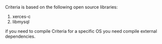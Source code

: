 Criteria is based on the following open source libraries:

1. xerces-c
2. libmysql

if you need to compile Criteria for a specific OS you need compile external dependencies.

